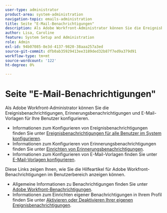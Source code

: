 ```yaml
---
user-type: administrator
product-area: system-administration
navigation-topic: emails-administration
title: Seite "E-Mail-Benachrichtigungen"
description: Als Adobe Workfront-Administrator können Sie die Ereignisbenachrichtigungen, Erinnerungsbenachrichtigungen und E-Mail-Vorlagen für Ihre Benutzer konfigurieren.
author: Lisa, Caroline
feature: System Setup and Administration
role: Admin
exl-id: 94b07085-8e3d-4137-9820-38aaa257a3ed
source-git-commit: dfb0ab35929413ee3189ded32b87f7ed9a379d91
workflow-type: tm+mt
source-wordcount: '122'
ht-degree: 0%

---
```


# Seite &quot;E-Mail-Benachrichtigungen&quot;

Als Adobe Workfront-Administrator können Sie die Ereignisbenachrichtigungen, Erinnerungsbenachrichtigungen und E-Mail-Vorlagen für Ihre Benutzer konfigurieren.

* Informationen zum Konfigurieren von Ereignisbenachrichtigungen finden Sie unter [Ereignisbenachrichtigungen für alle Benutzer im System konfigurieren](../../../administration-and-setup/manage-workfront/emails/configure-event-notifications-for-everyone-in-the-system.md).
* Informationen zum Konfigurieren von Erinnerungsbenachrichtigungen finden Sie unter [Einrichten von Erinnerungsbenachrichtigungen](../../../administration-and-setup/manage-workfront/emails/set-up-reminder-notifications.md).
* Informationen zum Konfigurieren von E-Mail-Vorlagen finden Sie unter [E-Mail-Vorlagen konfigurieren](../../../administration-and-setup/manage-workfront/emails/configure-email-templates.md).

Diese Links zeigen Ihnen, wie Sie die Hilfeartikel für Adobe Workfront-Benachrichtigungen im Benutzerbereich anzeigen können.

* Allgemeine Informationen zu Benachrichtigungen finden Sie unter [Adobe Workfront-Benachrichtigungen](/help/quicksilver/workfront-basics/using-notifications/event-notifications.md).
* Informationen zum Einrichten eigener Benachrichtigungen in Ihrem Profil finden Sie unter [Aktivieren oder Deaktivieren Ihrer eigenen Ereignisbenachrichtigungen](/help/quicksilver/workfront-basics/using-notifications/activate-or-deactivate-your-own-event-notifications.md).
